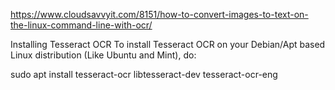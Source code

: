 https://www.cloudsavvyit.com/8151/how-to-convert-images-to-text-on-the-linux-command-line-with-ocr/

Installing Tesseract OCR
To install Tesseract OCR on your Debian/Apt based Linux distribution (Like Ubuntu and Mint), do:

sudo apt install tesseract-ocr libtesseract-dev tesseract-ocr-eng